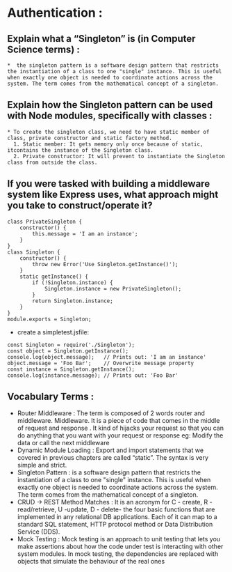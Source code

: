# Authentication : 

## Explain what a “Singleton” is (in Computer Science terms) : 

    *  the singleton pattern is a software design pattern that restricts the instantiation of a class to one "single" instance. This is useful when exactly one object is needed to coordinate actions across the system. The term comes from the mathematical concept of a singleton.

## Explain how the Singleton pattern can be used with Node modules, specifically with classes :

    * To create the singleton class, we need to have static member of class, private constructor and static factory method.
      1. Static member: It gets memory only once because of static, itcontains the instance of the Singleton class.
      2. Private constructor: It will prevent to instantiate the Singleton class from outside the class.

## If you were tasked with building a middleware system like Express uses, what approach might you take to construct/operate it? 


```
class PrivateSingleton {
    constructor() {
        this.message = 'I am an instance';
    }
}
class Singleton {
    constructor() {
        throw new Error('Use Singleton.getInstance()');
    }
    static getInstance() {
        if (!Singleton.instance) {
            Singleton.instance = new PrivateSingleton();
        }
        return Singleton.instance;
    }
}
module.exports = Singleton;
```

* create a simpletest.jsfile:

```
const Singleton = require('./Singleton');
const object = Singleton.getInstance(); 
console.log(object.message);   // Prints out: 'I am an instance'
object.message = 'Foo Bar';    // Overwrite message property
const instance = Singleton.getInstance();
console.log(instance.message); // Prints out: 'Foo Bar'
```


## Vocabulary Terms : 

* Router Middleware : The term is composed of 2 words router and middleware. Middleware. It is a piece of code that comes in the middle of request and response . It kind of hijacks your request so that you can do anything that you want with your request or response eg: Modify the data or call the next middleware
* Dynamic Module Loading : Export and import statements that we covered in previous chapters are called “static”. The syntax is very simple and strict.
* Singleton Pattern : is a software design pattern that restricts the instantiation of a class to one "single" instance. This is useful when exactly one object is needed to coordinate actions across the system. The term comes from the mathematical concept of a singleton.
* CRUD -> REST Method Matches : It is an acronym for C - create, R - read/retrieve, U -update, D - delete- the four basic functions that are implemented in any relational DB applications. Each of it can map to a standard SQL statement, HTTP protocol method or Data Distribution Service (DDS).
* Mock Testing : Mock testing is an approach to unit testing that lets you make assertions about how the code under test is interacting with other system modules. In mock testing, the dependencies are replaced with objects that simulate the behaviour of the real ones

